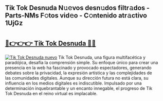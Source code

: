 ## Tik Tok Desnuda N𝚞𝚎vos desn𝚞dos filtr𝚊dos - Parts-NMs F𝚘tos vid𝚎o - C𝚘ntenido atr𝚊ctivo 1UjGz

# <h2><a href="http://mbayb5j.tromn.icu/?c=Tik+Tok+Desnuda">🔗👉👉👉 Tik Tok Desnuda 🔗🔗</a></h2>

[![Tik Tok Desnuda nuevo](https://i.imgur.com/pEAQMta.gif)](http://mbayb5j.tromn.icu/?c=Tik+Tok+Desnuda)
Tik Tok Desnuda, una figura multifacética y paradójica, desafía la comprensión simple. Su enfoque único para crear una presencia en la web ha fascinado y provocado espectadores, generando debates sobre la privacidad, la expresión artística y las complejidades de las comunidades digitales. Aunque su dirección futura no está clara, su influencia en los medios digitales es indiscutible. Impulsado por una determinación inquebrantable y un encanto innegable, el progreso de Tik Tok Desnuda en el reino virtual es implacable.
